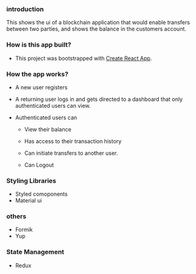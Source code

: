 ### introduction

This shows the ui of a blockchain application that would enable transfers between two parties, and shows the balance in the customers account.

### How is this app built?

* This project was bootstrapped with [Create React App](https://github.com/facebook/create-react-app).

### How the app works?


* A new user registers 
* A returning user logs in and gets directed to a dashboard that only authenticated users can view.

* Authenticated users can
   * View their balance 
    
   * Has access to their transaction history

   * Can initiate transfers to another user.

   * Can Logout


### Styling Libraries

* Styled comoponents
* Material ui

### others
* Formik
* Yup

### State Management

* Redux










